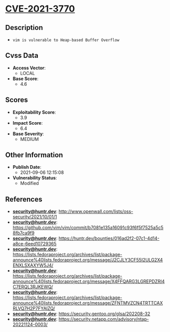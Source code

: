 
# [CVE-2021-3770](http://www.openwall.com/lists/oss-security/2021/10/01/1)

## Description

- `vim is vulnerable to Heap-based Buffer Overflow`

## Cvss Data

- **Access Vector**:
  - LOCAL
- **Base Score**:
  - 4.6

## Scores

- **Exploitability Score**:
  - 3.9
- **Impact Score**:
  - 6.4
- **Base Severity**:
  - MEDIUM

## Other Information

- **Publish Date**:
  - 2021-09-06 12:15:08
- **Vulnerability Status**:
  - Modified

## References

- **security@huntr.dev**: http://www.openwall.com/lists/oss-security/2021/10/01/1
- **security@huntr.dev**: https://github.com/vim/vim/commit/b7081e135a16091c93f6f5f7525a5c58fb7ca9f9
- **security@huntr.dev**: https://huntr.dev/bounties/016ad2f2-07c1-4d14-a8ce-6eed10729365
- **security@huntr.dev**: https://lists.fedoraproject.org/archives/list/package-announce%40lists.fedoraproject.org/message/J2CJLY3CF55I2ULG2X4ENXLSXAXYW5J4/
- **security@huntr.dev**: https://lists.fedoraproject.org/archives/list/package-announce%40lists.fedoraproject.org/message/X4FFQARG3LGREPDZRI4C7ERQL3RJKEWQ/
- **security@huntr.dev**: https://lists.fedoraproject.org/archives/list/package-announce%40lists.fedoraproject.org/message/ZFNTMVZCN4TRTTCAXRLVQ7H2P7FYAIZQ/
- **security@huntr.dev**: https://security.gentoo.org/glsa/202208-32
- **security@huntr.dev**: https://security.netapp.com/advisory/ntap-20221124-0003/
